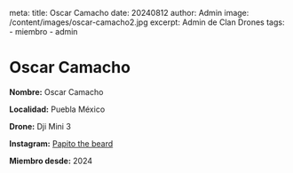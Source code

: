 meta:
  title: Oscar Camacho
  date: 20240812
  author: Admin
  image: /content/images/oscar-camacho2.jpg
  excerpt: Admin de Clan Drones
  tags:
    - miembro
    - admin

# Oscar Camacho
**Nombre:** Oscar Camacho

**Localidad:** Puebla México

**Drone:** Dji Mini 3 

**Instagram:** [Papito the beard](https://instagram.com/papito_the_beard)

**Miembro desde:** 2024
